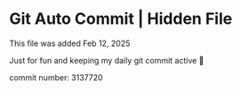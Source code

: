 # Git Auto Commit | Hidden File

This file was added Feb 12, 2025

Just for fun and keeping my daily git commit active 🤪

commit number: 3137720
